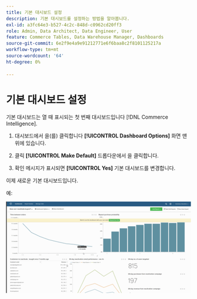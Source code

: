 ```yaml
---
title: 기본 대시보드 설정
description: 기본 대시보드를 설정하는 방법을 알아봅니다.
exl-id: a3fc64e3-b527-4c2c-848d-c0962cd20ff3
role: Admin, Data Architect, Data Engineer, User
feature: Commerce Tables, Data Warehouse Manager, Dashboards
source-git-commit: 6e2f9e4a9e91212771e6f6baa8c2f8101125217a
workflow-type: tm+mt
source-wordcount: '64'
ht-degree: 0%

---
```


# 기본 대시보드 설정

기본 대시보드는 열 때 표시되는 첫 번째 대시보드입니다 [!DNL Commerce Intelligence].

1. 대시보드에서 을(를) 클릭합니다 **[!UICONTROL Dashboard Options]** 화면 맨 위에 있습니다.

1. 클릭 **[!UICONTROL Make Default]** 드롭다운에서 을 클릭합니다.

1. 확인 메시지가 표시되면 **[!UICONTROL Yes]** 기본 대시보드를 변경합니다.

이제 새로운 기본 대시보드입니다.

예:

![기본 대시보드](../../assets/default_dashboard.gif)
